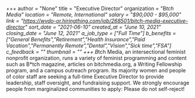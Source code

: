 +++
author = "None"
title = "Executive Director"
organization = "B*tch Media"
location = "Remote, International"
salary = "$90,000 - $95,000"
link = "https://wvdo-or.hiringthing.com/job/268501/bitch-media-executive-director"
sort_date = "2021-06-10"
created_at = "June 10, 2021"
closing_date = "June 12, 2021"
a_job_type = ["Full Time"]
b_benefits = ["General Benefits","Retirement","Health Insurance","Paid Vacation","Permanently Remote","Dental","Vision","Sick time","FSA"]
c_feedback = ""
thumbnail = ""
+++
B*tch Media, an intersectional feminist nonprofit organization, runs a variety of feminist programming and content such as B*tch magazine, articles on bitchmedia.org, a Writing Fellowship program, and a campus outreach program. Its majority women and people of color staff are seeking a full-time Executive Director to provide leadership, staff oversight, and fundraising support. We strongly encourage people from marginalized communities to apply: Please do not self-reject!